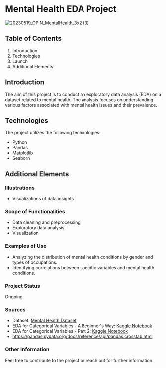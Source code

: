 # Mental Health EDA Project

![20230519_OPIN_MentalHealth_3x2 (3)](https://github.com/celefigs/EDA-milestone-3/assets/156691291/e4dda38e-90a2-4234-8a16-50d3d37c477e)
## Table of Contents
1. Introduction
2. Technologies
3. Launch
4. Additional Elements

## Introduction
The aim of this project is to conduct an exploratory data analysis (EDA) on a dataset related to mental health. The analysis focuses on understanding various factors associated with mental health issues and their prevalence.

## Technologies
The project utilizes the following technologies:
- Python
- Pandas
- Matplotlib
- Seaborn

## Additional Elements

### Illustrations
- Visualizations of data insights

### Scope of Functionalities
- Data cleaning and preprocessing
- Exploratory data analysis
- Visualization 

### Examples of Use
- Analyzing the distribution of mental health conditions by gender and types of occupations.
- Identifying correlations between specific variables and mental health conditions.

### Project Status
Ongoing

### Sources
- Dataset: [Mental Health Dataset](https://www.kaggle.com/datasets/bhavikjikadara/mental-health-dataset)
- EDA for Categorical Variables - A Beginner's Way: [Kaggle Notebook](https://www.kaggle.com/code/nextbigwhat/eda-for-categorical-variables-a-beginner-s-way)
- EDA for Categorical Variables - Part 2: [Kaggle Notebook](https://www.kaggle.com/code/nextbigwhat/eda-for-categorical-variables-part-2)
- https://pandas.pydata.org/docs/reference/api/pandas.crosstab.html

### Other Information
Feel free to contribute to the project or reach out for further information.

